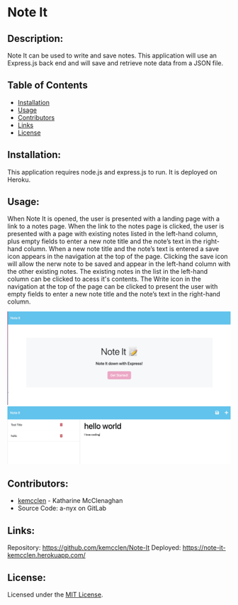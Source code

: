 # Note It

## Description:
Note It can be used to write and save notes. This application will use an Express.js back end and will save and retrieve note data from a JSON file.

## Table of Contents

- [Installation](#installation)
- [Usage](#usage)
- [Contributors](#contributors)
- [Links](#links)
- [License](#license)

## Installation:
This application requires node.js and express.js to run. It is deployed on Heroku.

## Usage:
When Note It is opened, the user is presented with a landing page with a link to a notes page. When the link to the notes page is clicked, the user is presented with a page with existing notes listed in the left-hand column, plus empty fields to enter a new note title and the note’s text in the right-hand column. When a new note title and the note’s text is entered a save icon appears in the navigation at the top of the page. Clicking the save icon will allow the nerw note to be saved and appear in the left-hand column with the other existing notes. The existing notes in the list in the left-hand column can be clicked to acess it's contents. The Write icon in the navigation at the top of the page can be clicked to present the user with empty fields to enter a new note title and the note’s text in the right-hand column.

![home](/Assets/home.png)
![notes](/Assets/notes.png)

## Contributors:
- [kemcclen](https://github.com/kemcclen)  - Katharine McClenaghan
- Source Code: a-nyx on GitLab

## Links: 
Repository: https://github.com/kemcclen/Note-It
Deployed: https://note-it-kemcclen.herokuapp.com/

## License:
Licensed under the [MIT License](https://opensource.org/license/mit/).